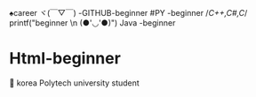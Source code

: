 ♠career
ヾ(￣▽￣) -GITHUB-beginner
<html-beginner>
#PY -beginner
/*C++,C#,C*/
printf("beginner \n (●'◡'●)")
Java -beginner
<h1>Html-beginner</h1>
💚 korea Polytech university student
